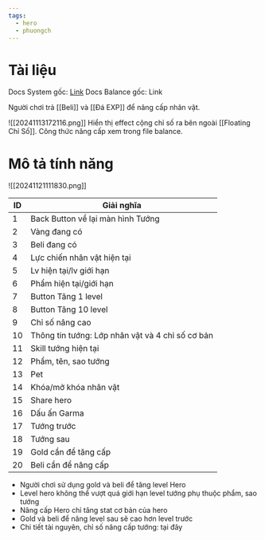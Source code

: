 ```yaml
---
tags:
  - hero
  - phuongch
---
```

# Tài liệu
Docs System gốc: [Link](https://docs.google.com/document/d/1wlvTjTjFGrWAXP58uLNVYNXBmGWdg5ZbabtjGteLXeE/edit?tab=t.0)
Docs Balance gốc: Link

Người chơi trả [[Beli]] và [[Đá EXP]] để nâng cấp nhân vật.

![[20241113172116.png]]
Hiển thị effect cộng chỉ số ra bên ngoài [[Floating Chỉ Số]].
Công thức nâng cấp xem trong file balance.

# Mô tả tính năng
![[20241121111830.png]]

| ID  | Giải nghĩa                                       |
| --- | ------------------------------------------------ |
| 1   | Back Button về lại màn hình Tướng                |
| 2   | Vàng đang có                                     |
| 3   | Beli đang có                                     |
| 4   | Lực chiến nhân vật hiện tại                      |
| 5   | Lv hiện tại/lv giới hạn                          |
| 6   | Phẩm hiện tại/giới hạn                           |
| 7   | Button Tăng 1 level                              |
| 8   | Button Tăng 10 level                             |
| 9   | Chỉ số nâng cao                                  |
| 10  | Thông tin tướng: Lớp nhân vật và 4 chỉ số cơ bản |
| 11  | Skill tướng hiện tại                             |
| 12  | Phẩm, tên, sao tướng                             |
| 13  | Pet                                              |
| 14  | Khóa/mở khóa nhân vật                            |
| 15  | Share hero                                       |
| 16  | Dấu ấn Garma                                     |
| 17  | Tướng trước                                      |
| 18  | Tướng sau                                        |
| 19  | Gold cần để tăng cấp                             |
| 20  | Beli cần để nâng cấp                             |

- Người chơi sử dụng gold và beli để tăng level Hero
- Level hero không thể vượt quá giới hạn level tướng phụ thuộc phẩm, sao tướng
- Nâng cấp Hero chỉ tăng stat cơ bản của hero
- Gold và beli để nâng level sau sẽ cao hơn level trước
- Chi tiết tài nguyên, chỉ số nâng cấp tướng: tại đây
